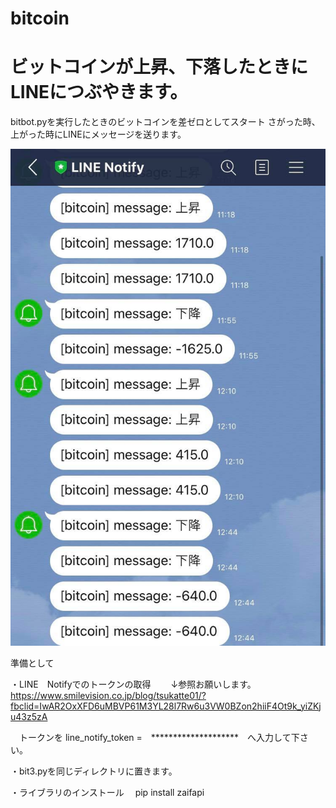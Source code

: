 # bitcoin
# ビットコインが上昇、下落したときにLINEにつぶやきます。


bitbot.pyを実行したときのビットコインを差ゼロとしてスタート
さがった時、上がった時にLINEにメッセージを送ります。

![bitbot](https://github.com/ultimatemasashi/bitcoin/blob/main/123048516_357687738795798_3802554424969825570_n.jpg)

準備として

・LINE　Notifyでのトークンの取得
　　↓参照お願いします。
　　https://www.smilevision.co.jp/blog/tsukatte01/?fbclid=IwAR2OxXFD6uMBVP61M3YL28l7Rw6u3VW0BZon2hiiF4Ot9k_yiZKju43z5zA
  
  　トークンを line_notify_token =　********************　へ入力して下さい。
   
・bit3.pyを同じディレクトリに置きます。

・ライブラリのインストール
　pip install zaifapi 
 

